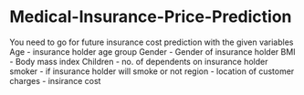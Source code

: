 # Medical-Insurance-Price-Prediction
You need to go for future insurance cost prediction with the given variables 
Age - insurance holder age group
Gender - Gender of insurance holder
BMI - Body mass index
Children - no. of dependents on insurance holder
smoker - if insurance holder will smoke or not
region - location of customer
charges - insirance cost

